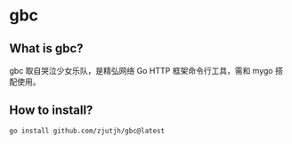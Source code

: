 # gbc

## What is gbc?

gbc 取自哭泣少女乐队，是精弘网络 Go HTTP 框架命令行工具，需和 mygo 搭配使用。

## How to install?

```shell
go install github.com/zjutjh/gbc@latest
```

